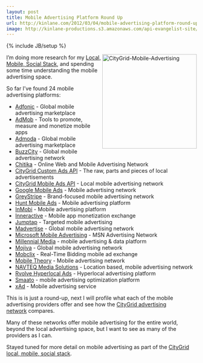 ```yaml
---
layout: post
title: Mobile Advertising Platform Round Up
url: http://kinlane.com/2012/03/04/mobile-advertising-platform-round-up/
image: http://kinlane-productions.s3.amazonaws.com/api-evangelist-site/blog/CityGrid-Mobile-Advertising.png
---
```

{% include JB/setup %}
<p>
     <a href="http://docs.citygridmedia.com/display/citygridv2/Mobile+Ads+API"><img class="aligncenter size-full wp-image-804" title="CityGrid-Mobile-Advertising" src="http://www.citygridmedia.com/developer/wp-content/uploads/2012/03/CityGrid-Mobile-Advertising.png"  width="250" align="right" /></a>I’m doing more research for my <a title="Local, Mobile, Social Stack" href="http://www.citygridmedia.com/developer/blog/tag/stack/">Local, Mobile, Social Stack</a>, and spending some time understanding the mobile advertising space.
</p>
<p>
     So far I’ve found 24 mobile advertising platforms:
</p>
<ul class="mainlist">
     <li>
          <a href="http://adfonic.com/">Adfonic</a> - Global mobile advertising marketplace
     </li>
     <li>
          <a href="http://www.admob.com/">AdMob</a> - Tools to promote, measure and monetize mobile apps
     </li>
     <li>
          <a href="http://www.admoda.com/">Admoda</a> - Global mobile advertising marketplace
     </li>
     <li>
          <a href="http://www.buzzcity.com/home">BuzzCity</a> - Global mobile advertising network
     </li>
     <li>
          <a href="http://chitika.com/">Chitika</a> - Online Web and Mobile Advertising Network
     </li>
     <li>
          <a href="http://docs.citygridmedia.com/display/citygridv2/Custom+Ads+API">CityGrid Custom Ads API</a> - The raw, parts and pieces of local advertisements
     </li>
     <li>
          <a href="http://docs.citygridmedia.com/display/citygridv2/Mobile+Ads+API">CityGrid Mobile Ads API</a> - Local mobile advertising network
     </li>
     <li>
          <a href="http://www.google.com/ads/mobile/">Google Mobile Ads</a> - Mobile advertising network
     </li>
     <li>
          <a href="http://www.greystripe.com/">GreyStripe</a> - Brand-focused mobile advertising network
     </li>
     <li>
          <a href="http://huntmads.com/">Hunt Mobile Ads</a> - Mobile advertising platform
     </li>
     <li>
          <a href="http://www.inmobi.com/">InMobi</a> - Mobile advertising platform
     </li>
     <li>
          <a href="http://inner-active.com/content/23">Inneractive</a> - Mobile app monetization exchange
     </li>
     <li>
          <a href="http://www.jumptap.com/">Jumptap</a> - Targeted mobile advertising
     </li>
     <li>
          <a href="http://madvertise.com/en/">Madvertise</a> - Global mobile advertising network
     </li>
     <li>
          <a href="http://advertising.microsoft.com/mobile">Microsoft Mobile Advertising</a> - MSN Advertising Network
     </li>
     <li>
          <a href="http://www.millennialmedia.com/">Millennial Media</a> - mobile advertising &amp; data platform
     </li>
     <li>
          <a href="http://www.mojiva.com/">Mojiva</a> - Global mobile advertising network
     </li>
     <li>
          <a href="http://www.mobclix.com/">Mobclix</a> - Real-Time Bidding mobile ad exchange
     </li>
     <li>
          <a href="http://mobiletheory.com/">Mobile Theory</a> - Mobile advertising network
     </li>
     <li>
          <a href="http://navteqmedia.com/">NAVTEQ Media Solutions</a> - Location based, mobile advertising network
     </li>
     <li>
          <a href="http://rvolve.com/developer.php">Rvolve Hyperlocal Ads</a> - Hyperlocal advertising platform
     </li>
     <li>
          <a href="http://www.smaato.com/">Smaato</a> - mobile advertising optimization platform
     </li>
     <li>
          <a href="http://www.xad.com/publisher">xAd</a> - Mobile advertising service
     </li>
</ul>
<p>
     This is is just a round-up, next I will profile what each of the mobile advertising providers offer and see how the <a title="CityGrid Advertising Network" href="http://docs.citygridmedia.com/display/citygridv2/Ads+by+CityGrid">CityGrid advertising network</a> compares.
</p>
<p>
     Many of these networks offer mobile advertising for the entire world, beyond the local advertising space, but I want to see as many of the providers as I can.
</p>
<p>
     Stayed tuned for more detail on mobile advertising as part of the <a title="CityGrid local, mobile, social stack" href="http://www.citygridmedia.com/developer/blog/tag/stack/">CityGrid local, mobile, social stack</a>.
</p>